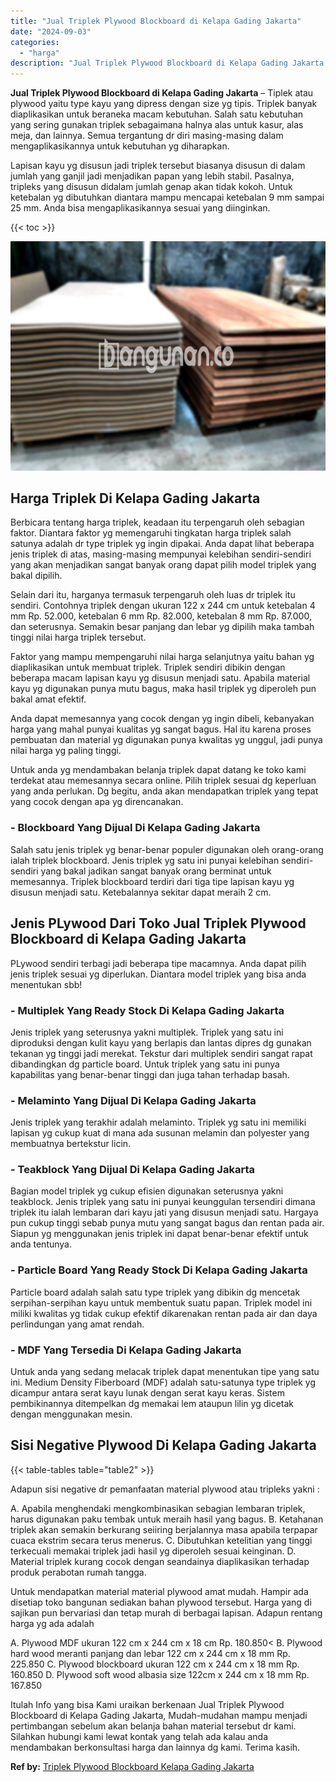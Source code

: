 ```yaml
---
title: "Jual Triplek Plywood Blockboard di Kelapa Gading Jakarta"
date: "2024-09-03"
categories: 
  - "harga"
description: "Jual Triplek Plywood Blockboard di Kelapa Gading Jakarta. Itulah Info yang bisa Kami uraikan berkenaan Jual Triplek Plywood Blockboard di Kelapa Gading Jakar..."
---
```


**Jual Triplek Plywood Blockboard di Kelapa Gading Jakarta** – Tiplek atau plywood yaitu type kayu yang dipress dengan size yg tipis. Triplek banyak diaplikasikan untuk beraneka macam kebutuhan. Salah satu kebutuhan yang sering gunakan triplek sebagaimana halnya alas untuk kasur, alas meja, dan lainnya. Semua tergantung dr diri masing-masing dalam mengaplikasikannya untuk kebutuhan yg diharapkan.

Lapisan kayu yg disusun jadi triplek tersebut biasanya disusun di dalam jumlah yang ganjil jadi menjadikan papan yang lebih stabil. Pasalnya, tripleks yang disusun didalam jumlah genap akan tidak kokoh. Untuk ketebalan yg dibutuhkan diantara mampu mencapai ketebalan 9 mm sampai 25 mm. Anda bisa mengaplikasikannya sesuai yang diinginkan.

{{< toc >}}

![Jual Triplek Plywood Blockboard di Kelapa Gading Jakarta](/images/jual-triplek-murah-04.png)

## Harga Triplek Di Kelapa Gading Jakarta

Berbicara tentang harga triplek, keadaan itu terpengaruh oleh sebagian faktor. Diantara faktor yg memengaruhi tingkatan harga triplek salah satunya adalah dr type triplek yg ingin dipakai. Anda dapat lihat beberapa jenis triplek di atas, masing-masing mempunyai kelebihan sendiri-sendiri yang akan menjadikan sangat banyak orang dapat pilih model triplek yang bakal dipilih.

Selain dari itu, harganya termasuk terpengaruh oleh luas dr triplek itu sendiri. Contohnya triplek dengan ukuran 122 x 244 cm untuk ketebalan 4 mm Rp. 52.000, ketebalan 6 mm Rp. 82.000, ketebalan 8 mm Rp. 87.000, dan seterusnya. Semakin besar panjang dan lebar yg dipilih maka tambah tinggi nilai harga triplek tersebut.

Faktor yang mampu mempengaruhi nilai harga selanjutnya yaitu bahan yg diaplikasikan untuk membuat triplek. Triplek sendiri dibikin dengan beberapa macam lapisan kayu yg disusun menjadi satu. Apabila material kayu yg digunakan punya mutu bagus, maka hasil triplek yg diperoleh pun bakal amat efektif.

Anda dapat memesannya yang cocok dengan yg ingin dibeli, kebanyakan harga yang mahal punyai kualitas yg sangat bagus. Hal itu karena proses pembuatan dan material yg digunakan punya kwalitas yg unggul, jadi punya nilai harga yg paling tinggi.

Untuk anda yg mendambakan belanja triplek dapat datang ke toko kami terdekat atau memesannya secara online. Pilih triplek sesuai dg keperluan yang anda perlukan. Dg begitu, anda akan mendapatkan triplek yang tepat yang cocok dengan apa yg direncanakan.

### \- Blockboard Yang Dijual Di Kelapa Gading Jakarta

Salah satu jenis triplek yg benar-benar populer digunakan oleh orang-orang ialah triplek blockboard. Jenis triplek yg satu ini punyai kelebihan sendiri-sendiri yang bakal jadikan sangat banyak orang berminat untuk memesannya. Triplek blockboard terdiri dari tiga tipe lapisan kayu yg disusun menjadi satu. Ketebalannya sekitar dapat meraih 2 cm.

## Jenis PLywood Dari Toko Jual Triplek Plywood Blockboard di Kelapa Gading Jakarta

PLywood sendiri terbagi jadi beberapa tipe macamnya. Anda dapat pilih jenis triplek sesuai yg diperlukan. Diantara model triplek yang bisa anda menentukan sbb!

### \- Multiplek Yang Ready Stock Di Kelapa Gading Jakarta

Jenis triplek yang seterusnya yakni multiplek. Triplek yang satu ini diproduksi dengan kulit kayu yang berlapis dan lantas dipres dg gunakan tekanan yg tinggi jadi merekat. Tekstur dari multiplek sendiri sangat rapat dibandingkan dg particle board. Untuk triplek yang satu ini punya kapabilitas yang benar-benar tinggi dan juga tahan terhadap basah.

### \- Melaminto Yang Dijual Di Kelapa Gading Jakarta

Jenis triplek yang terakhir adalah melaminto. Triplek yg satu ini memiliki lapisan yg cukup kuat di mana ada susunan melamin dan polyester yang membuatnya bertekstur licin.

### \- Teakblock Yang Dijual Di Kelapa Gading Jakarta

Bagian model triplek yg cukup efisien digunakan seterusnya yakni teakblock. Jenis triplek yang satu ini punyai keunggulan tersendiri dimana triplek itu ialah lembaran dari kayu jati yang disusun menjadi satu. Hargaya pun cukup tinggi sebab punya mutu yang sangat bagus dan rentan pada air. Siapun yg menggunakan jenis triplek ini dapat benar-benar efektif untuk anda tentunya.

### \- Particle Board Yang Ready Stock Di Kelapa Gading Jakarta

Particle board adalah salah satu type triplek yang dibikin dg mencetak serpihan-serpihan kayu untuk membentuk suatu papan. Triplek model ini miliki kwalitas yg tidak cukup efektif dikarenakan rentan pada air dan daya perlindungan yang amat rendah.

### \- MDF Yang Tersedia Di Kelapa Gading Jakarta

Untuk anda yang sedang melacak triplek dapat menentukan tipe yang satu ini. Medium Density Fiberboard (MDF) adalah satu-satunya type triplek yg dicampur antara serat kayu lunak dengan serat kayu keras. Sistem pembikinannya ditempelkan dg memakai lem ataupun lilin yg dicetak dengan menggunakan mesin.

## Sisi Negative Plywood Di Kelapa Gading Jakarta

{{< table-tables table="table2" >}}

Adapun sisi negative dr pemanfaatan material plywood atau tripleks yakni :

A. Apabila menghendaki mengkombinasikan sebagian lembaran triplek, harus digunakan paku tembak untuk meraih hasil yang bagus. B. Ketahanan triplek akan semakin berkurang seiiring berjalannya masa apabila terpapar cuaca ekstrim secara terus menerus. C. Dibutuhkan ketelitian yang tinggi terkecuali memakai triplek jadi hasil yg diperoleh sesuai keinginan. D. Material triplek kurang cocok dengan seandainya diaplikasikan terhadap produk perabotan rumah tangga.

Untuk mendapatkan material material plywood amat mudah. Hampir ada disetiap toko bangunan sediakan bahan plywood tersebut. Harga yang di sajikan pun bervariasi dan tetap murah di berbagai lapisan. Adapun rentang harga yg ada adalah

A. Plywood MDF ukuran 122 cm x 244 cm x 18 cm Rp. 180.850< B. Plywood hard wood meranti panjang dan lebar 122 cm x 244 cm x 18 mm Rp. 225.850 C. Plywood blockboard ukuran 122 cm x 244 cm x 18 mm Rp. 160.850 D. Plywood soft wood albasia size 122cm x 244 cm x 18 mm Rp. 167.850

Itulah Info yang bisa Kami uraikan berkenaan Jual Triplek Plywood Blockboard di Kelapa Gading Jakarta, Mudah-mudahan mampu menjadi pertimbangan sebelum akan belanja bahan material tersebut dr kami. Silahkan hubungi kami lewat kontak yang telah ada kalau anda mendambakan berkonsultasi harga dan lainnya dg kami. Terima kasih.

**Ref by:** [Triplek Plywood Blockboard Kelapa Gading Jakarta](https://id.wikipedia.org/wiki/Triplek)
